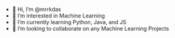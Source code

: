 - 👋 Hi, I’m @mrrkdas
- 👀 I’m interested in Machine Learning
- 🌱 I’m currently learning Python, Java, and JS
- 💞️ I’m looking to collaborate on any Machine Learning Projects


<!---
mrrkdas/mrrkdas is a ✨ special ✨ repository because its `README.md` (this file) appears on your GitHub profile.
You can click the Preview link to take a look at your changes.
--->
